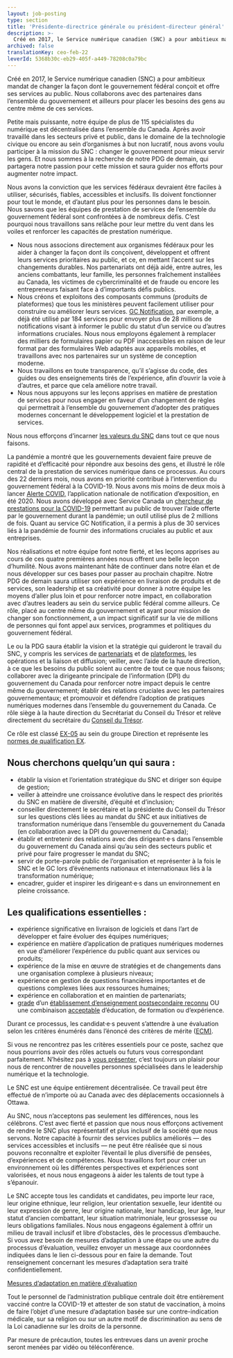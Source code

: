 ```yaml
---
layout: job-posting
type: section
title: 'Présidente-directrice générale ou président-directeur général'
description: >-
  Créé en 2017, le Service numérique canadien (SNC) a pour ambitieux mandat de changer la façon dont le gouvernement fédéral conçoit et offre ses services au public.  Nous collaborons avec des partenaires dans l’ensemble du gouvernement et ailleurs pour placer les besoins des gens au centre même de ces services.
archived: false
translationKey: ceo-feb-22
leverId: 5368b30c-eb29-405f-a449-78208c0a79bc
---
```


Créé en 2017, le Service numérique canadien (SNC) a pour ambitieux mandat de changer la façon dont le gouvernement fédéral conçoit et offre ses services au public. Nous collaborons avec des partenaires dans l’ensemble du gouvernement et ailleurs pour placer les besoins des gens au centre même de ces services.

Petite mais puissante, notre équipe de plus de 115 spécialistes du numérique est décentralisée dans l’ensemble du Canada. Après avoir travaillé dans les secteurs privé et public, dans le domaine de la technologie civique ou encore au sein d’organismes à but non lucratif, nous avons voulu participer à la mission du SNC : changer le gouvernement pour mieux servir les gens. Et nous sommes à la recherche de notre PDG de demain, qui partagera notre passion pour cette mission et saura guider nos efforts pour augmenter notre impact. 

Nous avons la conviction que les services fédéraux devraient être faciles à utiliser, sécurisés, fiables, accessibles et inclusifs. Ils doivent fonctionner pour tout le monde, et d’autant plus pour les personnes dans le besoin. Nous savons que les équipes de prestation de services de l’ensemble du gouvernement fédéral sont confrontées à de nombreux défis. C’est pourquoi nous travaillons sans relâche pour leur mettre du vent dans les voiles et renforcer les capacités de prestation numérique.

- Nous nous associons directement aux organismes fédéraux pour les aider à changer la façon dont ils conçoivent, développent et offrent leurs services prioritaires au public, et ce, en mettant l’accent sur les changements durables. Nos partenariats ont déjà aidé, entre autres, les anciens combattants, leur famille, les personnes fraîchement installées au Canada, les victimes de cybercriminalité et de fraude ou encore les entrepreneurs faisant face à d’importants défis publics.
- Nous créons et exploitons des composants communs (produits de plateformes) que tous les ministères peuvent facilement utiliser pour construire ou améliorer leurs services. [GC Notification](https://notification.canada.ca/), par exemple, a déjà été utilisé par 184 services pour envoyer plus de 28 millions de notifications visant à informer le public du statut d’un service ou d’autres informations cruciales. Nous nous employons également à remplacer des milliers de formulaires papier ou PDF inaccessibles en raison de leur format par des formulaires Web adaptés aux appareils mobiles, et travaillons avec nos partenaires sur un système de conception moderne.
- Nous travaillons en toute transparence, qu’il s’agisse du code, des guides ou des enseignements tirés de l’expérience, afin d’ouvrir la voie à d’autres, et parce que cela améliore notre travail. 
- Nous nous appuyons sur les leçons apprises en matière de prestation de services pour nous engager en faveur d’un changement de règles qui permettrait à l’ensemble du gouvernement d’adopter des pratiques modernes concernant le développement logiciel et la prestation de services.

Nous nous efforçons d’incarner [les valeurs du SNC](https://numerique.canada.ca/nos-valeurs/) dans tout ce que nous faisons.

La pandémie a montré que les gouvernements devaient faire preuve de rapidité et d’efficacité pour répondre aux besoins des gens, et illustré le rôle central de la prestation de services numérique dans ce processus. Au cours des 22 derniers mois, nous avons en priorité contribué à l’intervention du gouvernement fédéral à la COVID-19. Nous avons mis moins de deux mois à lancer [Alerte COVID,](https://www.canada.ca/fr/sante-publique/services/maladies/maladie-coronavirus-covid-19/alerte-covid.html) l’application nationale de notification d’exposition, en été 2020. Nous avons développé avec Service Canada un [chercheur de prestations pour la COVID-19](https://covid-prestations.alpha.canada.ca/fr/debut) permettant au public de trouver l’aide offerte par le gouvernement durant la pandémie; un outil utilisé plus de 2 millions de fois. Quant au service GC Notification, il a permis à plus de 30 services liés à la pandémie de fournir des informations cruciales au public et aux entreprises.

Nos réalisations et notre équipe font notre fierté, et les leçons apprises au cours de ces quatre premières années nous offrent une belle leçon d’humilité. Nous avons maintenant hâte de continuer dans notre élan et de nous développer sur ces bases pour passer au prochain chapitre. Notre PDG de demain saura utiliser son expérience en livraison de produits et de services, son leadership et sa créativité pour donner à notre équipe les moyens d’aller plus loin et pour renforcer notre impact, en collaboration avec d’autres leaders au sein du service public fédéral comme ailleurs. Ce rôle, placé au centre même du gouvernement et ayant pour mission de changer son fonctionnement, a un impact significatif sur la vie de millions de personnes qui font appel aux services, programmes et politiques du gouvernement fédéral.

Le ou la PDG saura établir la vision et la stratégie qui guideront le travail du SNC, y compris les services de [partenariats](https://numerique.canada.ca/encadrement-et-conseil/) et de [plateformes](https://numerique.canada.ca/suite-de-produits/), les opérations et la liaison et diffusion; veiller, avec l’aide de la haute direction, à ce que les besoins du public soient au centre de tout ce que nous faisons; collaborer avec la dirigeante principale de l’information (DPI) du gouvernement du Canada pour renforcer notre impact depuis le centre même du gouvernement; établir des relations cruciales avec les partenaires gouvernementaux; et promouvoir et défendre l’adoption de pratiques numériques modernes dans l’ensemble du gouvernement du Canada. Ce rôle siège à la haute direction du Secrétariat du Conseil du Trésor et relève directement du secrétaire du [Conseil du Trésor](https://www.canada.ca/fr/secretariat-conseil-tresor/organisation/mandat.html).

Ce rôle est classé [EX-05](https://www.canada.ca/fr/secretariat-conseil-tresor/services/remuneration/taux-remuneration/taux-remuneration-employes-non-representes-exclus-niveaux-superieurs.html#rates-ex) au sein du groupe Direction et représente les [normes de qualification EX](https://www.canada.ca/fr/secretariat-conseil-tresor/services/dotation/normes-qualification/centrale.html#ex).

## Nous cherchons quelqu’un qui saura :

- établir la vision et l’orientation stratégique du SNC et diriger son équipe de gestion;
- veiller à atteindre une croissance évolutive dans le respect des priorités du SNC en matière de diversité, d’équité et d’inclusion;
- conseiller directement le secrétaire et la présidente du Conseil du Trésor sur les questions clés liées au mandat du SNC et aux initiatives de transformation numérique dans l’ensemble du gouvernement du Canada (en collaboration avec la DPI du gouvernement du Canada);
- établir et entretenir des relations avec des dirigeant·e·s dans l’ensemble du gouvernement du Canada ainsi qu’au sein des secteurs public et privé pour faire progresser le mandat du SNC;
- servir de porte-parole public de l’organisation et représenter à la fois le SNC et le GC lors d’événements nationaux et internationaux liés à la transformation numérique;
- encadrer, guider et inspirer les dirigeant·e·s dans un environnement en pleine croissance.

## Les qualifications essentielles :

- expérience significative en livraison de logiciels et dans l’art de développer et faire évoluer des équipes numériques;
- expérience en matière d’application de pratiques numériques modernes en vue d’améliorer l’expérience du public quant aux services ou produits;
- expérience de la mise en œuvre de stratégies et de changements dans une organisation complexe à plusieurs niveaux;
- expérience en gestion de questions financières importantes et de questions complexes liées aux ressources humaines;
- expérience en collaboration et en maintien de partenariats;
- [grade](https://www.canada.ca/fr/secretariat-conseil-tresor/services/dotation/normes-qualification/centrale.html#grade) d’un [établissement d’enseignement postsecondaire reconnu](https://www.canada.ca/fr/secretariat-conseil-tresor/services/dotation/normes-qualification/centrale.html#%C3%A9tablissement) OU une combinaison [acceptable](https://www.canada.ca/fr/secretariat-conseil-tresor/services/dotation/normes-qualification/centrale.html#acceptable) d’éducation, de formation ou d’expérience.

Durant ce processus, les candidat·e·s peuvent s’attendre à une évaluation selon les critères énumérés dans l’énoncé des critères de mérite ([ECM)](https://numerique.canada.ca/enonce-des-criteres-de-merite-ex5/).

Si vous ne rencontrez pas les critères essentiels pour ce poste, sachez que nous pourrions avoir des rôles actuels ou futurs vous correspondant parfaitement. N’hésitez pas à [vous présenter](mailto:CDSRecruitment.RecrutementSNC@tbs-sct.gc.ca), c’est toujours un plaisir pour nous de rencontrer de nouvelles personnes spécialisées dans le leadership numérique et la technologie.

Le SNC est une équipe entièrement décentralisée. Ce travail peut être effectué de n’importe où au Canada avec des déplacements occasionnels à Ottawa. 

Au SNC, nous n’acceptons pas seulement les différences, nous les célébrons. C’est avec fierté et passion que nous nous efforçons activement de rendre le SNC plus représentatif et plus inclusif de la société que nous servons. Notre capacité à fournir des services publics améliorés — des services accessibles et inclusifs — ne peut être réalisée que si nous pouvons reconnaître et exploiter l’éventail le plus diversifié de pensées, d’expériences et de compétences. Nous travaillons fort pour créer un environnement où les différentes perspectives et expériences sont valorisées, et nous nous engageons à aider les talents de tout type à s’épanouir.

Le SNC accepte tous les candidats et candidates, peu importe leur race, leur origine ethnique, leur religion, leur orientation sexuelle, leur identité ou leur expression de genre, leur origine nationale, leur handicap, leur âge, leur statut d’ancien combattant, leur situation matrimoniale, leur grossesse ou leurs obligations familiales. Nous nous engageons également à offrir un milieu de travail inclusif et libre d’obstacles, dès le processus d’embauche. Si vous avez besoin de mesures d’adaptation à une étape ou une autre du processus d’évaluation, veuillez envoyer un message aux coordonnées indiquées dans le lien ci-dessous pour en faire la demande. Tout renseignement concernant les mesures d’adaptation sera traité confidentiellement.

[Mesures d’adaptation en matière d’évaluation](https://www.canada.ca/fr/commission-fonction-publique/services/mesures-d-adaptation-matiere-evaluation.html)

Tout le personnel de l’administration publique centrale doit être entièrement vacciné contre la COVID-19 et attester de son statut de vaccination, à moins de faire l’objet d’une mesure d’adaptation basée sur une contre-indication médicale, sur sa religion ou sur un autre motif de discrimination au sens de la Loi canadienne sur les droits de la personne.

Par mesure de précaution, toutes les entrevues dans un avenir proche seront menées par vidéo ou téléconférence.



